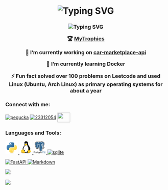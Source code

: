 <h1 align="center"> <img src="https://readme-typing-svg.demolab.com?font=Matemasie&size=36&letterSpacing=letter-spacing%3A+-1px;&duration=1&pause=3000&color=F75BAF&center=true&vCenter=true&repeat=false&width=435&lines=Hey%2C+I'm+cl7paBka!" alt="Typing SVG" </h1>
<h3 align="center"> <img src="https://readme-typing-svg.demolab.com?font=Matemasie&size=28&letterSpacing=letter-spacing%3A+-1px;&duration=5000&pause=1500&color=F75BAF&center=true&vCenter=true&width=500&lines=Python+developer+%E2%9A%99%EF%B8%8F;Always+learning+new+things+%F0%9F%93%9A;Code+%F0%9F%92%BB+Optimize+%F0%9F%94%A7+Repeat+%F0%9F%94%84" alt="Typing SVG" </h3>


 🏆 [MyTrophies](https://github.com/cl7paBka/MyTrophies)
 
 🔭 I’m currently working on [car-marketplace-api](https://github.com/cl7paBka/car-marketplace-api)

 🌱 I’m currently learning **Docker**

 ⚡ Fun fact **solved over 100 problems on Leetcode and used Linux (Ubuntu, Arch Linux) as primary operating systems for about a year**



<h3 align="left">Connect with me:</h3>
<p align="left">
<a href="https://www.leetcode.com/pegucka" target="blank"><img align="center" src="https://raw.githubusercontent.com/rahuldkjain/github-profile-readme-generator/master/src/images/icons/Social/leet-code.svg" alt="pegucka" height="30" width="40" /></a>
<a href="https://stackoverflow.com/users/23312054" target="blank"><img align="center" src="https://raw.githubusercontent.com/rahuldkjain/github-profile-readme-generator/master/src/images/icons/Social/stack-overflow.svg" alt="23312054" height="30" width="40" /></a>
<a href="https://habr.com/ru/users/cl7paBka/" target="blank"><img align="center" src="https://habr.com/favicon.ico" height="30" width="40" /></a>
</p>

<h3 align="left">Languages and Tools:</h3>
<p align="left"> <a href="https://www.python.org" target="_blank" rel="noreferrer"> <img src="https://raw.githubusercontent.com/devicons/devicon/master/icons/python/python-original.svg" alt="python" width="40" height="40"/> </a> <a href="https://www.linux.org/" target="_blank" rel="noreferrer"> <img src="https://raw.githubusercontent.com/devicons/devicon/master/icons/linux/linux-original.svg" alt="linux" width="40" height="40"/> <a href="https://www.sqlite.org/" target="_blank" rel="noreferrer"> </a> <a href="https://www.postgresql.org" target="_blank" rel="noreferrer"> <img src="https://raw.githubusercontent.com/devicons/devicon/master/icons/postgresql/postgresql-original-wordmark.svg" alt="postgresql" width="40" height="40"/> <img src="https://www.vectorlogo.zone/logos/sqlite/sqlite-icon.svg" alt="sqlite" width="40" height="40"/> </p>

![FastAPI](https://img.shields.io/badge/FastAPI-005571?style=for-the-badge&logo=fastapi) ![Markdown](https://img.shields.io/badge/markdown-%23000000.svg?style=for-the-badge&logo=markdown&logoColor=white) 


![](https://github-readme-stats.vercel.app/api?username=cl7paBka&theme=ambient_gradient&hide_border=false&include_all_commits=false&count_private=false)<br/>

[![](https://visitcount.itsvg.in/api?id=cl7paBka&icon=7&color=10)](https://visitcount.itsvg.in)
